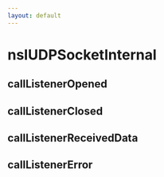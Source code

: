 ```yaml
---
layout: default
---
```


# nsIUDPSocketInternal #

## callListenerOpened ##

## callListenerClosed ##

## callListenerReceivedData ##

## callListenerError ##
